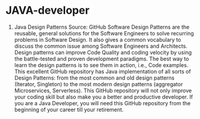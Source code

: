 # JAVA-developer
1. Java Design Patterns  Source: GitHub Software Design Patterns are the reusable, general solutions for the Software Engineers to solve recurring problems in Software Design. It also gives a common vocabulary to discuss the common issue among Software Engineers and Architects. Design patterns can improve Code Quality and coding velocity by using the battle-tested and proven development paradigms. The best way to learn the design patterns is to see them in action, i.e., Code examples. This excellent GitHub repository has Java implementation of all sorts of Design Patterns: from the most common and old design patterns (Iterator, Singleton) to the most modern design patterns (aggregator Microservices, Serverless). This GitHub repository will not only improve your coding skill but also make you a better and productive developer. If you are a Java Developer, you will need this GitHub repository from the beginning of your career till your retirement.

